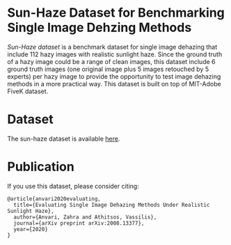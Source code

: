 # Sun-Haze Dataset for Benchmarking Single Image Dehzing Methods
*Sun-Haze dataset* is a benchmark dataset for single image dehazing that include 112 hazy images with realistic sunlight haze. Since the ground truth of a hazy image could be a range of clean images, this dataset include 6 ground truth images (one original image plus 5 images retouched by 5 experts) per hazy image to provide the opportunity to test image dehazing methods in a more practical way. This dataset is built on top of MIT-Adobe FiveK dataset.

# Dataset 
The sun-haze dataset is available [here](https://drive.google.com/file/d/1j4jV03ExUhIPYg-RYhr5mrUCyJwH0cQw/view?usp=sharingg).

# Publication
If you use this dataset, please consider citing:

    @article{anvari2020evaluating,
      title={Evaluating Single Image Dehazing Methods Under Realistic Sunlight Haze},
      author={Anvari, Zahra and Athitsos, Vassilis},
      journal={arXiv preprint arXiv:2008.13377},
      year={2020}
    }

